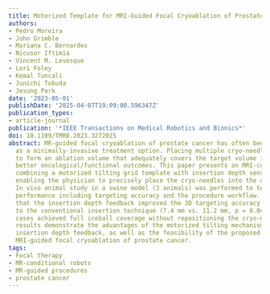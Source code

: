 ```yaml
---
title: Motorized Template for MRI-Guided Focal Cryoablation of Prostate Cancer
authors:
- Pedro Moreira
- John Grimble
- Mariana C. Bernardes
- Nicusor Iftimia
- Vincent M. Levesque
- Lori Foley
- Kemal Tuncali
- Junichi Tokuda
- Jesung Park
date: '2023-05-01'
publishDate: '2025-04-07T19:09:00.596347Z'
publication_types:
- article-journal
publication: '*IEEE Transactions on Medical Robotics and Bionics*'
doi: 10.1109/TMRB.2023.3272025
abstract: MR-guided focal cryoablation of prostate cancer has often been selected
  as a minimally-invasive treatment option. Placing multiple cryo-needles accurately
  to form an ablation volume that adequately covers the target volume is crucial for
  better oncological/functional outcomes. This paper presents an MRI-compatible system
  combining a motorized tilting grid template with insertion depth sensing capabilities,
  enabling the physician to precisely place the cryo-needles into the desired location.
  In vivo animal study in a swine model (3 animals) was performed to test the device
  performance including targeting accuracy and the procedure workflow. The study showed
  that the insertion depth feedback improved the 3D targeting accuracy when compared
  to the conventional insertion technique (7.4 mm vs. 11.2 mm, p = 0.04). All three
  cases achieved full iceball coverage without repositioning the cryo-needles. The
  results demonstrate the advantages of the motorized tilting mechanism and real-time
  insertion depth feedback, as well as the feasibility of the proposed workflow for
  MRI-guided focal cryoablation of prostate cancer.
tags:
- Focal therapy
- MR-conditional robots
- MR-guided procedures
- prostate cancer
---
```

